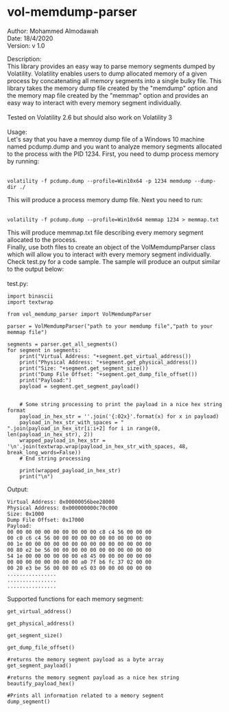 # vol-memdump-parser

Author: Mohammed Almodawah<br />
Date: 18/4/2020<br />
Version: v 1.0<br />

Description:<br />
This library provides an easy way to parse memory segments dumped by Volatility.
Volatility enables users to dump allocated memory of a given process by concatenating
all memory segments into a single bulky file.
This library takes the memory dump file created by the "memdump" option and the
memory map file created by the "memmap" option and provides an easy way to interact
with every memory segment individually.
<br /><br />
Tested on Volatility 2.6 but should also work on Volatility 3
<br /><br />
Usage:<br />
Let's say that you have a memroy dump file of a Windows 10 machine named pcdump.dump and you want to analyze memory segments allocated to the process with the PID 1234.
First, you need to dump process memory by running:<br /><br />
```
volatility -f pcdump.dump --profile=Win10x64 -p 1234 memdump --dump-dir ./
```
This will produce a process memory dump file.
Next you need to run:<br /><br />
```
volatility -f pcdump.dump --profile=Win10x64 memmap 1234 > memmap.txt
```
This will produce memmap.txt file describing every memory segment allocated to the process.
<br/>Finally, use both files to create an object of the VolMemdumpParser class which will allow you to interact with every memory segment individually.
Check test.py for a code sample. The sample will produce an output similar to the output below:
<br /><br />
test.py:
```
import binascii
import textwrap

from vol_memdump_parser import VolMemdumpParser

parser = VolMemdumpParser("path to your memdump file","path to your memmap file")

segments = parser.get_all_segments()
for segment in segments:
    print("Virtual Address: "+segment.get_virtual_address())
    print("Physical Address: "+segment.get_physical_address())
    print("Size: "+segment.get_segment_size())
    print("Dump File Offset: "+segment.get_dump_file_offset())
    print("Payload:")
    payload = segment.get_segment_payload()


    # Some string processing to print the payload in a nice hex string format
    payload_in_hex_str = ''.join('{:02x}'.format(x) for x in payload)
    payload_in_hex_str_with_spaces = " ".join(payload_in_hex_str[i:i+2] for i in range(0, len(payload_in_hex_str), 2))
    wrapped_payload_in_hex_str = '\n'.join(textwrap.wrap(payload_in_hex_str_with_spaces, 48, break_long_words=False))
    # End string processing

    print(wrapped_payload_in_hex_str)
    print("\n")
```
Output:
```
Virtual Address: 0x00000056bee28000
Physical Address: 0x000000000c70c000
Size: 0x1000
Dump File Offset: 0x17000
Payload:
00 00 00 00 00 00 00 00 00 00 c8 c4 56 00 00 00
00 c0 c6 c4 56 00 00 00 00 00 00 00 00 00 00 00
00 1e 00 00 00 00 00 00 00 00 00 00 00 00 00 00
00 80 e2 be 56 00 00 00 00 00 00 00 00 00 00 00
54 1e 00 00 00 00 00 00 e8 45 00 00 00 00 00 00
00 00 00 00 00 00 00 00 a0 7f b6 fc 37 02 00 00
00 20 e3 be 56 00 00 00 e5 03 00 00 00 00 00 00
................
................
................
```
Supported functions for each memory segment:<br />
```
get_virtual_address()

get_physical_address()

get_segment_size()

get_dump_file_offset()

#returns the memory segment payload as a byte array
get_segment_payload()

#returns the memory segment payload as a nice hex string
beautify_payload_hex() 

#Prints all information related to a memory segment
dump_segment()
```
